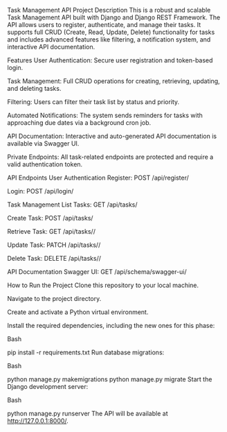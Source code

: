Task Management API
Project Description
This is a robust and scalable Task Management API built with Django and Django REST Framework. The API allows users to register, authenticate, and manage their tasks. It supports full CRUD (Create, Read, Update, Delete) functionality for tasks and includes advanced features like filtering, a notification system, and interactive API documentation.

Features
User Authentication: Secure user registration and token-based login.

Task Management: Full CRUD operations for creating, retrieving, updating, and deleting tasks.

Filtering: Users can filter their task list by status and priority.

Automated Notifications: The system sends reminders for tasks with approaching due dates via a background cron job.

API Documentation: Interactive and auto-generated API documentation is available via Swagger UI.

Private Endpoints: All task-related endpoints are protected and require a valid authentication token.

API Endpoints
User Authentication
Register: POST /api/register/

Login: POST /api/login/

Task Management
List Tasks: GET /api/tasks/

Create Task: POST /api/tasks/

Retrieve Task: GET /api/tasks/<id>/

Update Task: PATCH /api/tasks/<id>/

Delete Task: DELETE /api/tasks/<id>/

API Documentation
Swagger UI: GET /api/schema/swagger-ui/

How to Run the Project
Clone this repository to your local machine.

Navigate to the project directory.

Create and activate a Python virtual environment.

Install the required dependencies, including the new ones for this phase:

Bash

pip install -r requirements.txt
Run database migrations:

Bash

python manage.py makemigrations
python manage.py migrate
Start the Django development server:

Bash

python manage.py runserver
The API will be available at http://127.0.0.1:8000/.

